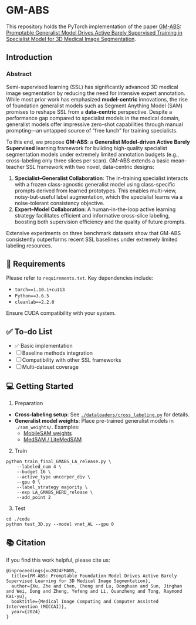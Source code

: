 # GM-ABS


This repository holds the PyTorch implementation of the paper [GM-ABS: Promptable Generalist Model Drives Active Barely Supervised Training in Specialist Model for 3D Medical Image Segmentation](). 

## Introduction
### Abstract
Semi-supervised learning (SSL) has significantly advanced 3D medical image segmentation by reducing the need for intensive expert annotation. While most prior work has emphasized **model-centric** innovations, the rise of foundation generalist models such as Segment Anything Model (SAM) promises to reshape SSL from a **data-centric** perspective. Despite a performance gap compared to specialist models in the medical domain, generalist models offer impressive zero-shot capabilities through manual prompting—an untapped source of “free lunch” for training specialists.

To this end, we propose **GM-ABS**: a **Generalist Model-driven Active Barely Supervised** learning framework for building high-quality specialist segmentation models under extremely limited annotation budgets (e.g., cross-labeling only three slices per scan). GM-ABS extends a basic mean-teacher SSL framework with two novel, data-centric designs:

1. **Specialist–Generalist Collaboration**: The in-training specialist interacts with a frozen class-agnostic generalist model using class-specific prompts derived from learned prototypes. This enables multi-view, noisy-but-useful label augmentation, which the specialist learns via a noise-tolerant consistency objective.
2. **Expert–Model Collaboration**: A human-in-the-loop active learning strategy facilitates efficient and informative cross-slice labeling, boosting both supervision efficiency and the quality of future prompts.

Extensive experiments on three benchmark datasets show that GM-ABS consistently outperforms recent SSL baselines under extremely limited labeling resources.

## :hammer: Requirements
Please refer to `requirements.txt`. Key dependencies include:

- `torch==1.10.1+cu113`
- `Python==3.6.5`
- `cleanlab==2.2.0`

Ensure CUDA compatibility with your system.

## ✅ To-do List
- ✅ Basic implementation
- ☐ Baseline methods integration
- ☐ Compatibility with other SSL frameworks
- ☐ Multi-dataset coverage


## :computer: Getting Started

1. Preparation
- **Cross-labeling setup**: See [`./dataloaders/cross_labeling.py`](./dataloaders/cross_labeling.py) for details.
- **Generalist model weights**: Place pre-trained generalist models in `./sam_weights/`. Examples:
  - [MobileSAM weights](https://github.com/ChaoningZhang/MobileSAM/tree/master/weights)
  - [MedSAM / LiteMedSAM](https://drive.google.com/drive/folders/1ETWmi4AiniJeWOt6HAsYgTjYv_fkgzoN)


2. Train
```
python train_final_GMABS_LA_release.py \
    --labeled_num 4 \
    --budget 16 \
    --active_type uncerper_div \
    --gpu 0 \
    --label_strategy majority \
    --exp LA_GMABS_HERD_release \
    --add_point 2
```

3. Test 
```
cd ./code
python test_3D.py --model vnet_AL --gpu 0
```


## :books: Citation

If you find this work helpful, please cite us:
```
@inproceedings{xu2024FMABS,
  title={FM-ABS: Promptable Foundation Model Drives Active Barely Supervised Learning for 3D Medical Image Segmentation},
  author={Xu, Zhe and Chen, Cheng and Lu, Donghuan and Sun, Jinghan and Wei, Dong and Zheng, Yefeng and Li, Quanzheng and Tong, Raymond Kai-yu},
  booktitle={Medical Image Computing and Computer Assisted Intervention (MICCAI)},
  year={2024}
}
```
